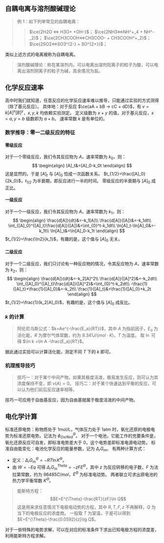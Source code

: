 ## 自耦电离与溶剂酸碱理论

> 例 1：如下列举常见的自耦电离：
> > $\ce{2H2O <=> H3O+ +OH-}$；
> > $\ce{2NH3<=>NH^+_4 + NH^-_2}$；
> > $\ce{2CH3COOH<=>CH3COO- + CH3COOH^+_2}$；
> > $\ce{2SO2<=>SO3^{2-} + SO^{2+}}$；

类似上述方式的电离被称为自耦电离。

> 溶剂酸碱理论：称在某溶剂内，可以电离出溶剂阳离子的粒子为酸，可以电离出溶剂阴离子的粒子为碱，其余情况为盐。

## 化学反应速率
高中时我们就知道，任意反应的化学反应速率难以推导，只能通过实验的方式测得（除了基元反应）。
具体地：对于反应 $\ce{aA + bB -> cC + dD}$，有 $v=k[A]^x[B]^y$，$x,y,k$ 均依赖实验测定。
定义级数为 $x+y$ 的值，对于基元反应，$x=a,y=b$ 级数即为 $a+b$。
速率常数 $k$ 是有单位的。

### 数学推导：零一二级反应的特征
#### 零级反应
对于一个零级反应，我们令其反应物为 $A$，速率常数为 $k_0$，则：
$$
\begin{align}
[A]_t&=[A]_0-k_0t
\end{align}
$$
这是显然的。于是 $[A]_t$ 与 $[A]_0$ 恰成一次函数关系。
$t_{1/2}=\frac{[A]_0}{2k_0}$，$t_{1/2}$ 为半衰期，即反应进行一半的时间。
零级反应的半衰期与 $[A]_0$ 成正比。
#### 一级反应
对于一个一级反应，我们令其反应物为 $A$，速率常数为 $k_1$，则：
$$
\begin{align}
\frac{d[A]}{dt}&=-k_1[A]\\
\frac{d[A]}{[A]}&=-k_1dt\\
\int_{[A]_0}^{[A]_t}\frac{d[A]}{[A]}&=\int_{0}^t-k_1dt\\
\ln[A]_t-\ln[A]_0&=-k_1t\\
\ln[A]_t&=\ln[A]_0-k_1t
\end{align}
$$
$t_{1/2}=\frac{\ln2}{k_1}$，有趣的是，这个值与 $[A]_0$ 无关。
#### 二级反应
对于一个二级反应，我们只讨论有一种反应物的情况，令其反应物为 $A$，速率常数为 $k_2$，则：
$$
\begin{align}
\frac{d[A]}{dt}&=-k_2[A]^2\\
\frac{d[A]}{[A]^2}&=-k_2dt\\
\int_{[A]_0}^{[A]_t}\frac{d[A]}{[A]^2}&=\int_{0}^t-k_2dt\\
-\frac{1}{[A]_t}+\frac{1}{[A]_0}&=-k_2t\\
\frac{1}{[A]_t}&=\frac{1}{[A]_0}+k_2t
\end{align}
$$
$t_{1/2}=\frac{1}{k_2[A]_0}$，有趣的是，这个值与 $[A]_0$ 成反比。
### $k$ 的计算
>阿伦尼乌斯公式：$k=Ae^{-\frac{E_a}{RT}}$，其中 $A$ 为指前因子，$E_a$ 为活化能，$R$ 为摩尔气体常数，约为 $8.341J/(mol\cdot K)$，$T$ 为温度。
>取 $\ln$ 可得 $\ln k =\ln A -\frac{E_a}{RT}$。

据此通过实验可以计算活化能，测定不同 $T$ 下的 $k$ 即可。

### 机理推导技巧
>技巧一：对于某个中间产物，如果其极度活泼，极易发生反应，则可认为其浓度保持不变，即 $v(A)=0$。
>技巧二：对于某个快速达到平衡的反应，可以认为他们前后反应速率相等。

技巧一可应用于自由基反应，因为自由基就属于极度活泼的中间产物。
## 电化学计算
标准还原电势：称物质处于 1mol/L，气体压力处于 1atm 时，氧化还原的电极电势为标准还原电势。记法为 $\phi_{Ox/Red}^{\Theta}$。
对于一个电池，它能工作的充要条件是，氧化还原反应可自发，即标准电势差大于 $0$，这个电势差即标准电源电动势。
标准自由能变化：电池化学反应的能量参数，记为 $\Delta_rG_m$。
有两种计算方式：
- 定义：$\Delta_rG_m^{\Theta}=-RT\ln K^\Theta$。
- 由 $W=-Eq$ 可得 $\Delta_rG_m^{Theta}=-zFE^{\Theta}$，其中 $z$ 为反应转移的电子数，$F$ 为法拉第常数，约为 $96485C/mol$，$E^{\Theta}$ 为标准电动势。
两者联立可求出原电池的热力学平衡常数 $K^{\Theta}$。

>能斯特方程：
>$$E=E^{\Theta}-\frac{RT}{zF}\ln Q$$
>这是用来求任意情况下电极电动势的方程，其中 $R,T,F,z$ 不再解释，$Q$ 为当下的电极反应的浓度商。
>一般取 $T$ 为室温，于是可以得到 $E=E^{\Theta}-\frac{0.0592}{z}\lg Q$。

对于一些特殊的电势求解，可以在对应的标准条件下求出已知电极方程的浓度差，利用能斯特方程求解。